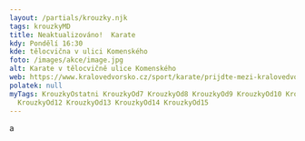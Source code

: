 ```yaml
---
layout: /partials/krouzky.njk
tags: krouzkyMD
title: Neaktualizováno!  Karate
kdy: Pondělí 16:30
kde: tělocvična v ulici Komenského
foto: /images/akce/image.jpg
alt: Karate v tělocvičně ulice Komenského
web: https://www.kralovedvorsko.cz/sport/karate/prijdte-mezi-kralovedvorske-karatisty-nabor-3-rijna-2022.html?fbclid=IwAR1PMS1CsUtsYzQvqN_oJHzPXL0l9HmEFYTGLNyolrdQUvTIxTNL4T6Mty0
polatek: null
myTags: KrouzkyOstatni KrouzkyOd7 KrouzkyOd8 KrouzkyOd9 KrouzkyOd10 KrouzkyOd11
  KrouzkyOd12 KrouzkyOd13 KrouzkyOd14 KrouzkyOd15
---
```

a